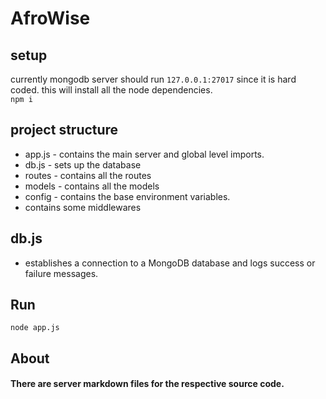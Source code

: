 # AfroWise

## setup
currently mongodb  server should run `127.0.0.1:27017` since it is hard coded.
this will install all the node dependencies. <br>
`npm i `
## project structure
- app.js - contains the main server and global level imports.
- db.js - sets up the database
- routes - contains all the routes
- models - contains all the models
- config - contains the base environment variables.
- contains some middlewares
## db.js
-  establishes a connection to a MongoDB database and logs success or failure messages.
## Run
`node app.js`

## About

#### There are server markdown files for the respective source code.
